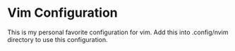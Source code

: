 # Vim Configuration

This is my personal favorite configuration for vim.
Add this into .config/nvim directory to use this configuration.
